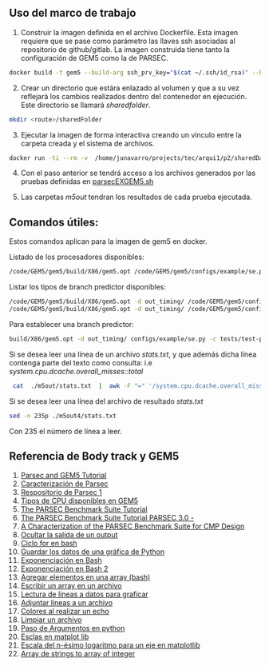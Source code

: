 ## Uso del marco de trabajo

1. Construir la imagen definida en el archivo Dockerfile. 
Esta imagen requiere que se pase como parámetro las llaves ssh asociadas al repositorio de github/gitlab. La imagen construida tiene tanto la configuración de GEM5 como la de PARSEC.
``` bash 
docker build -t gem5 --build-arg ssh_prv_key="$(cat ~/.ssh/id_rsa)" --build-arg ssh_pub_key="$(cat ~/.ssh/id_rsa.pub)"  .
```
2.  Crear un directorio que estára enlazado al volumen y que a su vez reflejará los cambios realizados dentro del contenedor en ejecución. Este directorio se llamará *sharedfolder*.
``` bash
mkdir <route>/sharedFolder
``` 
3. Ejecutar la imagen de forma interactiva creando un vínculo entre la carpeta creada y el sistema de archivos.
```bash
docker run -ti --rm -v  /home/junavarro/projects/tec/arqui1/p2/sharedData:/home/SharedData gem5 
```
4. Con el paso anterior se tendrá acceso a los archivos generados por las pruebas definidas en [parsecEXGEM5.sh](./scripts/parsecEXGEM5.sh)

5. Las carpetas *m5out<index>* tendran los resultados de cada prueba ejecutada.

## Comandos útiles: 

Estos comandos aplican para la imagen de gem5 en docker.

Listado de los procesadores disponibles:
```bash 
/code/GEM5/gem5/build/X86/gem5.opt /code/GEM5/gem5/configs/example/se.py -c /code/GEM5/gem5/tests/test-progs/hello/bin/x86/linux/hello --list-cpu-types
```

Listar los tipos de branch predictor disponibles:
``` bash 
/code/GEM5/gem5/build/X86/gem5.opt -d out_timing/ /code/GEM5/gem5/configs/example/se.py --list-bp-types
/code/GEM5/gem5/build/X86/gem5.opt -d out_timing/ /code/GEM5/gem5/configs/example/se.py --list-indirect-bp-types
```
Para establecer una branch predictor:

```bash 
build/X86/gem5.opt -d out_timing/ configs/example/se.py -c tests/test-progs/hello/bin/x86/linux/hello --cpu-type=TimingSimpleCPU --caches --bp-type=TournamentBP
```

Si se desea leer una línea de un archivo *stats.txt*, y que además dicha línea contenga parte del texto como consulta: i.e 
*system.cpu.dcache.overall_misses::total*

```bash
 cat  ./m5out/stats.txt  |  awk -F "=" '/system.cpu.dcache.overall_misses::total/ {print $0}'
``` 

Si se desea leer una línea del archivo de resultado *stats.txt*
``` bash 
sed -n 235p ./m5out4/stats.txt
``` 
Con 235 el número de línea a leer.


## Referencia de Body track y GEM5
1. [Parsec and GEM5 Tutorial](https://gem5art.readthedocs.io/en/latest/tutorials/parsec-tutorial.html)
2. [Caracterización de Parsec](https://parsec.cs.princeton.edu/doc/parsec-report.pdf)
3. [Respositorio de Parsec 1](https://github.com/cirosantilli/parsec-benchmark)
4. [Tipos de CPU disponibles en GEM5](https://www.gem5.org/documentation/general_docs/cpu_models/SimpleCPU)
5. [The PARSEC Benchmark Suite Tutorial](https://parsec.cs.princeton.edu/tutorial/)
6. [The PARSEC Benchmark Suite Tutorial PARSEC 3.0 -](https://parsec.cs.princeton.edu/download/tutorial/3.0/parsec-tutorial.pdf)
7. [A Characterization of the PARSEC Benchmark Suite for CMP Design](https://parsec.cs.princeton.edu/doc/cornell-report.pdf)
8. [Ocultar la salida de un output](https://askubuntu.com/questions/474556/hiding-output-of-a-command)
9. [Ciclo for en bash](https://www.cyberciti.biz/faq/bash-for-loop/)
10. [Guardar los datos de una gráfica de Python](https://futurestud.io/tutorials/matplotlib-save-plots-as-file)
11. [Exponenciación en Bash](https://stackoverflow.com/questions/13111967/raise-to-the-power-in-shell)
12. [Exponenciación en Bash 2](https://unix.stackexchange.com/questions/299321/bash-multiplication-and-addition)
13. [Agregar elementos en una array (bash)](https://linuxhint.com/bash_append_array/)
14. [Escribir un array en un archivo](https://unix.stackexchange.com/questions/220692/store-array-to-file-and-load-array-from-file-in-bash)
15. [Lectura de líneas a datos para graficar](https://stackoverflow.com/questions/38532298/how-can-you-plot-data-from-a-txt-file-using-matplotlib)
16. [Adjuntar líneas a un archivo](https://linuxize.com/post/bash-append-to-file/#:~:text=In%20Linux%2C%20to%20append%20text,operator%20or%20the%20tee%20command.)
17. [Colores al realizar un echo](https://stackoverflow.com/questions/5947742/how-to-change-the-output-color-of-echo-in-linux)
18. [Limpiar un archivo](https://superuser.com/questions/90008/how-to-clear-the-contents-of-a-file-from-the-command-line)
19. [Paso de Argumentos en python](https://www.datacamp.com/community/tutorials/argument-parsing-in-python?utm_source=adwords_ppc&utm_campaignid=1455363063&utm_adgroupid=65083631748&utm_device=c&utm_keyword=&utm_matchtype=b&utm_network=g&utm_adpostion=&utm_creative=332602034364&utm_targetid=dsa-429603003980&utm_loc_interest_ms=&utm_loc_physical_ms=1003674&gclid=CjwKCAiAq8f-BRBtEiwAGr3DgeljBg4CobDuam1_ojp_8vi5S33jyximOGDNVnXWpzbCgpKvbk1axhoCU0oQAvD_BwE)
20. [Esclas en matplot lib](https://matplotlib.org/3.1.1/gallery/pyplots/pyplot_scales.html)
21. [Escala del n-ésimo logaritmo para un eje en matplotlib](https://stackoverflow.com/questions/8887544/making-square-axes-plot-with-log2-scales-in-matplotlib)
22. [Array de strings to array of integer](https://www.codegrepper.com/code-examples/delphi/convert+string+array+to+int+array+python)
